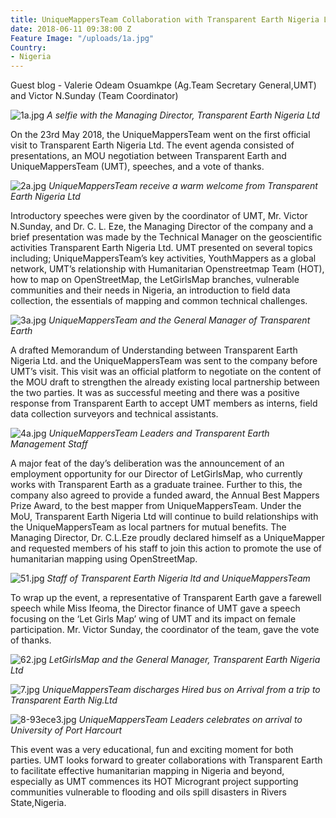 ```yaml
---
title: UniqueMappersTeam Collaboration with Transparent Earth Nigeria Ltd.
date: 2018-06-11 09:38:00 Z
Feature Image: "/uploads/1a.jpg"
Country:
- Nigeria
---
```


Guest blog - Valerie Odeam Osuamkpe (Ag.Team Secretary General,UMT) and Victor N.Sunday (Team Coordinator)

![1a.jpg](/uploads/1a.jpg)
*A selfie with the Managing Director, Transparent Earth Nigeria Ltd*
 
On the 23rd May 2018, the UniqueMappersTeam went on the first official visit to Transparent Earth Nigeria Ltd. The event agenda consisted of presentations, an MOU negotiation between Transparent Earth and UniqueMappersTeam (UMT), speeches, and a vote of thanks.
 
![2a.jpg](/uploads/2a.jpg)
*UniqueMappersTeam receive a warm welcome from Transparent Earth Nigeria Ltd*
 
Introductory speeches were given by the coordinator of UMT, Mr. Victor N.Sunday, and Dr. C. L. Eze, the Managing Director of the company and a brief presentation was made by the Technical Manager on the geoscientific activities Transparent Earth Nigeria Ltd. UMT presented on several topics including; UniqueMappersTeam’s key activities, YouthMappers as a global network, UMT’s relationship with Humanitarian Openstreetmap Team (HOT), how to map on OpenStreetMap, the LetGirlsMap branches, vulnerable communities and their needs in Nigeria, an introduction to field data collection, the essentials of mapping and common technical challenges.

![3a.jpg](/uploads/3a.jpg)
*UniqueMappersTeam and the General Manager of Transparent Earth*
  
A drafted Memorandum of Understanding between Transparent Earth Nigeria Ltd. and the UniqueMappersTeam was sent to the company before UMT’s visit. This visit was an official platform to negotiate on the content of the MOU draft to strengthen the already existing local partnership between the two parties. It was as successful meeting and there was a positive response from Transparent Earth to accept UMT members as interns, field data collection surveyors and technical assistants.

![4a.jpg](/uploads/4a.jpg)
*UniqueMappersTeam Leaders and Transparent Earth Management Staff*
 
A major feat of the day’s deliberation was the announcement of an employment opportunity for our Director of LetGirlsMap, who currently works with Transparent Earth as a graduate trainee. Further to this, the company also agreed to provide a funded award, the Annual Best Mappers Prize Award, to the best mapper from UniqueMappersTeam. Under the MoU, Transparent Earth Nigeria Ltd will continue to build relationships with the UniqueMappersTeam as local partners for mutual benefits. The Managing Director, Dr. C.L.Eze proudly declared himself as a UniqueMapper and requested members of his staff to join this action to promote the use of humanitarian mapping using OpenStreetMap. 

![51.jpg](/uploads/51.jpg)
*Staff of Transparent Earth Nigeria ltd and UniqueMappersTeam*
 
To wrap up the event, a representative of Transparent Earth gave a farewell speech while Miss Ifeoma, the Director finance of UMT gave a speech focusing on the ‘Let Girls Map’ wing of UMT and its impact on female participation. Mr. Victor Sunday, the coordinator of the team, gave the vote of thanks. 

![62.jpg](/uploads/62.jpg)
*LetGirlsMap and the General Manager, Transparent Earth Nigeria Ltd*
 
![7.jpg](/uploads/7.jpg)
*UniqueMappersTeam discharges Hired bus on Arrival from a trip to Transparent Earth Nig.Ltd*

![8-93ece3.jpg](/uploads/8-93ece3.jpg)
*UniqueMappersTeam Leaders celebrates on arrival to University of Port Harcourt*
  
This event was a very educational, fun and exciting moment for both parties. UMT looks forward to greater collaborations with Transparent Earth to facilitate effective humanitarian mapping in Nigeria and beyond, especially as UMT commences its HOT Microgrant project supporting communities vulnerable to flooding and oils spill disasters in Rivers State,Nigeria.